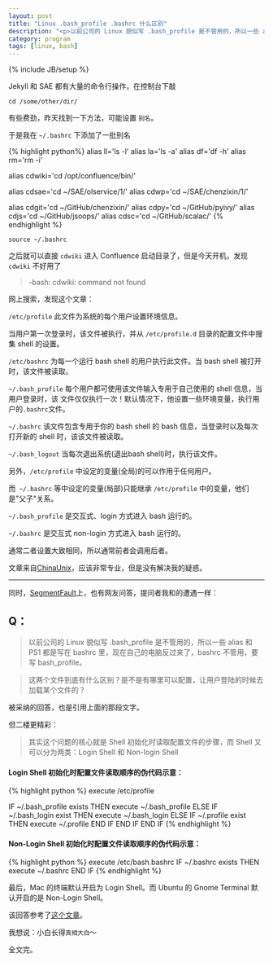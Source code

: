 ```yaml
---
layout: post
title: "Linux .bash_profile .bashrc 什么区别"
description: "<p>以前公司的 Linux 貌似写 .bash_profile 是不管用的，所以一些 alias 和 PS1 都是写在 bashrc 里，现在自己的电脑反过来了，bashrc 不管用，要写 bash_profile。</p><p>这两个文件到底有什么区别？是不是有哪里可以配置，让用户登陆的时候去加载某个文件的？</p>"
category: program 
tags: [linux, bash]
---
```

{% include JB/setup %}

Jekyll 和 SAE 都有大量的命令行操作，在控制台下敲

`cd /some/other/dir/`

有些费劲，昨天找到一下方法，可能设置 `别名`。

于是我在 `~/.bashrc` 下添加了一批别名

{% highlight python%}
alias ll='ls -l'
alias la='ls -a'
alias df='df -h'
alias rm='rm -i'


alias cdwiki='cd /opt/confluence/bin/'

alias cdsae='cd ~/SAE/olservice/1/'
alias cdwp='cd ~/SAE/chenzixin/1/'

alias cdgit='cd ~/GitHub/chenzixin/'
alias cdpy='cd ~/GitHub/pyivy/'
alias cdjs='cd ~/GitHub/jsoops/'
alias cdsc='cd ~/GitHub/scalac/'
{% endhighlight %}

`source ~/.bashrc`

之后就可以直接 `cdwiki` 进入 Confluence 启动目录了，但是今天开机，发现 `cdwiki` 不好用了

>-bash: cdwiki: command not found

网上搜索，发现这个文章：

`/etc/profile` 此文件为系统的每个用户设置环境信息。

当用户第一次登录时，该文件被执行，并从 `/etc/profile.d` 目录的配置文件中搜集 shell 的设置。


`/etc/bashrc` 为每一个运行 bash shell 的用户执行此文件。当 bash shell 被打开时，该文件被读取。


`~/.bash_profile` 每个用户都可使用该文件输入专用于自己使用的 shell 信息，当用户登录时，该
文件仅仅执行一次！默认情况下，他设置一些环境变量，执行用户的`.bashrc`文件。

`~/.bashrc` 该文件包含专用于你的 bash shell 的 bash 信息，当登录时以及每次打开新的 shell 时，该该文件被读取。

`~/.bash_logout` 当每次退出系统(退出bash shell)时，执行该文件。

另外，`/etc/profile` 中设定的变量(全局)的可以作用于任何用户。

而` ~/.bashrc` 等中设定的变量(局部)只能继承 `/etc/profile` 中的变量，他们是"父子"关系。
 
`~/.bash_profile` 是交互式、login 方式进入 bash 运行的。

`~/.bashrc` 是交互式 non-login 方式进入 bash 运行的。

通常二者设置大致相同，所以通常前者会调用后者。

文章来自[ChinaUnix](http://linux.chinaunix.net/doc/system/2005-02-03/1084.shtml)，应该非常专业，但是没有解决我的疑惑。

---

同时，[SegmentFault](http://segmentfault.com/q/1010000000133177)上，也有网友问答，提问者我和的遭遇一样：

## Q：

>以前公司的 Linux 貌似写 .bash_profile 是不管用的，所以一些 alias 和 PS1 都是写在 bashrc 里，现在自己的电脑反过来了，bashrc 不管用，要写 bash_profile。

>这两个文件到底有什么区别？是不是有哪里可以配置，让用户登陆的时候去加载某个文件的？

被采纳的回答，也是引用上面的那段文字。

但二楼更精彩：

>其实这个问题的核心就是 Shell 初始化时读取配置文件的步骤，而 Shell 又可以分为两类：Login Shell 和 Non-login Shell

#### Login Shell 初始化时配置文件读取顺序的伪代码示意：

{% highlight python %}
execute /etc/profile

IF ~/.bash_profile exists THEN
    execute ~/.bash_profile
ELSE
    IF ~/.bash_login exist THEN
        execute ~/.bash_login
    ELSE
        IF ~/.profile exist THEN
            execute ~/.profile
        END IF
    END IF
END IF
{% endhighlight %}

#### Non-Login Shell 初始化时配置文件读取顺序的伪代码示意：

{% highlight python %}
execute /etc/bash.bashrc
IF ~/.bashrc exists THEN
    execute ~/.bashrc
END IF
{% endhighlight %}

最后，Mac 的终端默认开启为 Login Shell。而 Ubuntu 的 Gnome Terminal 默认开启的是 Non-Login Shell。

该回答参考了[这个文章](http://www.thegeekstuff.com/2008/10/execution-sequence-for-bash_profile-bashrc-bash_login-profile-and-bash_logout/)。

我想说：小白长得`真相大白`～

全文完。
